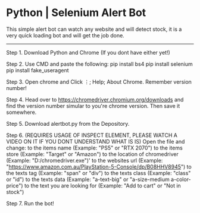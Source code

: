 # Python | Selenium Alert Bot
This simple alert bot can watch any website and will detect stock, it is a very quick loading bot and will get the job done.

-----------------------------------------------------------------------------

Step 1. Download Python and Chrome (If you dont have either yet!)

Step 2. Use CMD and paste the following:
pip install bs4
pip install selenium
pip install fake_useragent

Step 3. Open chrome and Click ⋮; Help; About Chrome. Remember version number!

Step 4. Head over to https://chromedriver.chromium.org/downloads and find the version number simular to you're chrome version. Then save it somewhere.

Step 5. Download alertbot.py from the Depository.

Step 6. (REQUIRES USAGE OF INSPECT ELEMENT, PLEASE WATCH A VIDEO ON IT IF YOU DONT UNDERSTAND WHAT IS IS) 
Open the file and change:
<product name> to the items name (Example: "PS5" or "RTX 2070")
<products store> to the items store (Example: "Target" or "Amazon")
<webdriver location here> to the location of chromedriver (Example: "D:/chromedriver.exe")'
<item website url> to the websites url (Example: "https://www.amazon.com.au/PlayStation-5-Console/dp/B08HHV8945")
<text tag> to the texts tag (Example: "span" or "div")
<text class> to the texts class (Example: "class" or "id")
<data inside of class> to the texts data (Example: "a-text-big" or "a-size-medium a-color-price")
<item text> to the text you are looking for (Example: "Add to cart" or "Not in stock")

Step 7. Run the bot!

